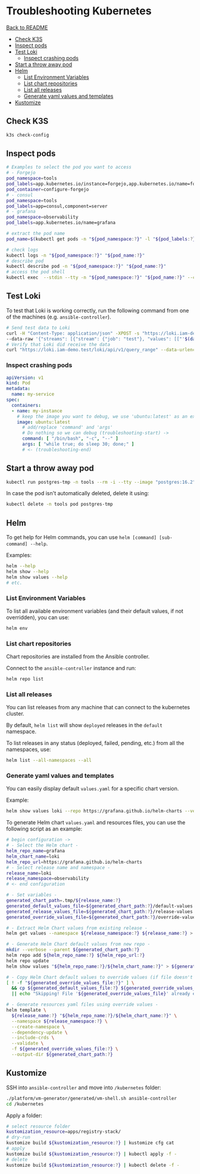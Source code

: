 # Troubleshooting Kubernetes

[Back to README](README.md)

- [Check K3S](#check-k3s)
- [Inspect pods](#inspect-pods)
- [Test Loki](#test-loki)
  - [Inspect crashing pods](#inspect-crashing-pods)
- [Start a throw away pod](#start-a-throw-away-pod)
- [Helm](#helm)
  - [List Environment Variables](#list-environment-variables)
  - [List chart repositories](#list-chart-repositories)
  - [List all releases](#list-all-releases)
  - [Generate yaml values and templates](#generate-yaml-values-and-templates)
- [Kustomize](#kustomize)

## Check K3S

```sh
k3s check-config
```

## Inspect pods

```sh
# Examples to select the pod you want to access
# - Forgejo
pod_namespace=tools
pod_labels=app.kubernetes.io/instance=forgejo,app.kubernetes.io/name=forgejo
pod_container=configure-forgejo
# - consul
pod_namespace=tools
pod_labels=app=consul,component=server
# - grafana
pod_namespace=observability
pod_labels=app.kubernetes.io/name=grafana

# extract the pod name
pod_name=$(kubectl get pods -n "${pod_namespace:?}" -l "${pod_labels:?}" -o jsonpath="{.items[0].metadata.name}")

# check logs
kubectl logs -n "${pod_namespace:?}" "${pod_name:?}"
# describe pod
kubectl describe pod -n "${pod_namespace:?}" "${pod_name:?}"
# access the pod shell
kubectl exec  --stdin --tty -n "${pod_namespace:?}" "${pod_name:?}" --container="${pod_container:-}" -- /bin/sh
```

## Test Loki

To test that Loki is working correctly, run the following command from one of the
machines (e.g. `ansible-controller`).

```sh
# Send test data to Loki
curl -H "Content-Type: application/json" -XPOST -s "https://loki.iam-demo.test/loki/api/v1/push"  \
--data-raw '{"streams": [{"stream": {"job": "test"}, "values": [["'$(date +%s)'000000000", "fizzbuzz"]]}]}'
# Verify that Loki did receive the data
curl "https://loki.iam-demo.test/loki/api/v1/query_range" --data-urlencode 'query={job="test"}' | jq .data.result
```

### Inspect crashing pods

```yaml
apiVersion: v1
kind: Pod
metadata:
  name: my-service
spec:
  containers:
  - name: my-instance
    # keep the image you want to debug, we use 'ubuntu:latest' as an example
    image: ubuntu:latest
      # add/replace 'command' and 'args'
      # Do nothing so we can debug (troubleshooting-start) ->
      command: [ "/bin/bash", "-c", "--" ]
      args: [ "while true; do sleep 30; done;" ]
      # <- (troubleshooting-end)
```

## Start a throw away pod

```sh
kubectl run postgres-tmp -n tools --rm -i --tty --image "postgres:16.2" -- /bin/bash
```

In case the pod isn't automatically deleted, delete it using:

```sh
kubectl delete -n tools pod postgres-tmp
```

## Helm

To get help for Helm commands, you can use  `helm [command] [sub-command] --help`.

Examples:

```sh
helm --help
helm show --help
helm show values --help
# etc.
```

### List Environment Variables

To list all available environment variables (and their default values, if not
overridden), you can use:

```sh
helm env
```

### List chart repositories

Chart repositories are installed from the Ansible controller.

Connect to the `ansible-controller` instance and run:

```sh
helm repo list
```

### List all releases

You can list releases from any machine that can connect to the kubernetes cluster.

By default, `helm list` will show `deployed` releases in the `default`
namespace.

To list releases in any status (deployed, failed, pending, etc.) from all the
namespaces, use:

```sh
helm list --all-namespaces --all
```

### Generate yaml values and templates

You can easily display default `values.yaml` for a specific chart version.

Example:

```sh
helm show values loki --repo https://grafana.github.io/helm-charts --version '5.43.3' > loki-defaults.yaml
```

To generate Helm chart `values.yaml` and resources files, you can use the
following script as an example:

```sh
# begin configuration ->
# - Select the Helm chart -
helm_repo_name=grafana
helm_chart_name=loki
helm_repo_url=https://grafana.github.io/helm-charts
# - Select release name and namespace -
release_name=loki
release_namespace=observability
# <- end configuration

# - Set variables -
generated_chart_path=.tmp/${release_name:?}
generated_default_values_file=${generated_chart_path:?}/default-values.yaml
generated_release_values_file=${generated_chart_path:?}/release-values.yaml
generated_override_values_file=${generated_chart_path:?}/override-values.yaml

# - Extract Helm Chart values from existing release -
helm get values --namespace ${release_namespace:?} ${release_name:?} > ${generated_release_values_file:?}

# - Generate Helm Chart default values from new repo -
mkdir --verbose --parent ${generated_chart_path:?}
helm repo add ${helm_repo_name:?} ${helm_repo_url:?}
helm repo update
helm show values "${helm_repo_name:?}/${helm_chart_name:?}" > ${generated_default_values_file:?}

# - Copy Helm Chart default values to override values (if file doesn't exist) -
[ ! -f "${generated_override_values_file:?}" ] \
  && cp ${generated_default_values_file:?} ${generated_override_values_file} \
  || echo "Skipping! File '${generated_override_values_file}' already exist."

# - Generate resources yaml files using override values -
helm template \
  ${release_name:?} "${helm_repo_name:?}/${helm_chart_name:?}" \
  --namespace ${release_namespace:?} \
  --create-namespace \
  --dependency-update \
  --include-crds \
  --validate \
  -f ${generated_override_values_file:?} \
  --output-dir ${generated_chart_path:?}
```

## Kustomize

SSH into `ansible-controller` and move into `/kubernetes` folder:

```sh
./platform/vm-generator/generated/vm-shell.sh ansible-controller
cd /kubernetes
```

Apply a folder:

```sh
# select resource folder
kustomization_resource=apps/registry-stack/
# dry-run
kustomize build ${kustomization_resource:?} | kustomize cfg cat
# apply
kustomize build ${kustomization_resource:?} | kubectl apply -f -
# delete
kustomize build ${kustomization_resource:?} | kubectl delete -f -
```
